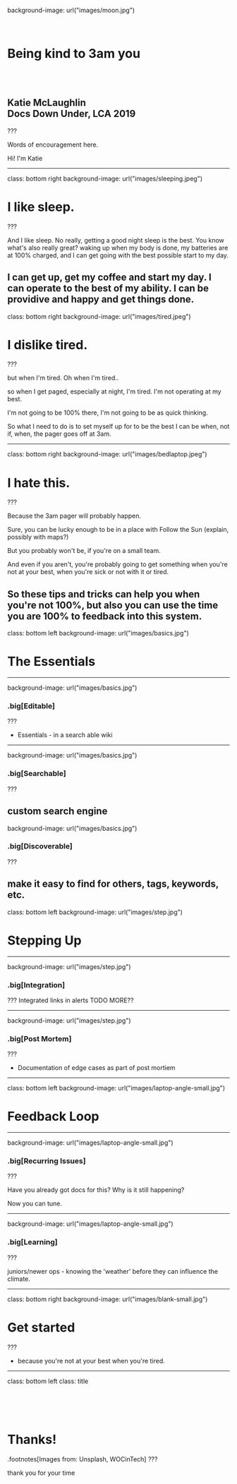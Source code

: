 background-image: url("images/moon.jpg")
# <br>Being kind to 3am you
<br><br>
## Katie McLaughlin<br>Docs Down Under, LCA 2019

???

Words of encouragement here.

Hi! I'm Katie

---
class: bottom right
background-image: url("images/sleeping.jpeg")
# I like sleep.
???

And I like sleep. No really, getting a good night sleep is the best.
You know what's also really great?
waking up when my body is done, my batteries are at 100% charged, and I can get going with the best possible start to my day.

I can get up, get my coffee and start my day. I can operate to the best of my ability. I can be providive and happy and get things done.
---
class: bottom right
background-image: url("images/tired.jpeg")
# I dislike tired.

???

but when I'm tired. Oh when I'm tired..

so when I get paged, especially at night, I'm tired. I'm not operating at my best.

I'm not going to be 100% there, I'm not going to be as quick thinking.

So what I need to do is to set myself up for to be the best I can be when, not if, when, the pager goes off at 3am.


---
class: bottom right
background-image: url("images/bedlaptop.jpeg")
# I hate this.

???

Because the 3am pager will probably happen.

Sure, you can be lucky enough to be in a place with Follow the Sun (explain, possibly with maps?)

But you probably won't be, if you're on a small team.

And even if you aren't, you're probably going to get something when you're not at your best, when you're sick or not with it or tired.

So these tips and tricks can help you when you're not 100%, but also you can use the time you are 100% to feedback into this system.
---
class: bottom left
background-image: url("images/basics.jpg")
# The Essentials
---
background-image: url("images/basics.jpg")
### .big[Editable]

???
* Essentials - in a search able wiki
---
background-image: url("images/basics.jpg")
### .big[Searchable]
???

custom search engine
---
background-image: url("images/basics.jpg")
### .big[Discoverable]

???

make it easy to find for others, tags, keywords, etc.
---
class: bottom left
background-image: url("images/step.jpg")
# Stepping Up

---

background-image: url("images/step.jpg")

### .big[Integration]

???
Integrated links in alerts
TODO MORE??

---
background-image: url("images/step.jpg")

### .big[Post Mortem]

???
* Documentation of edge cases as part of post mortiem
---
class: bottom left
background-image: url("images/laptop-angle-small.jpg")
# Feedback Loop

---
background-image: url("images/laptop-angle-small.jpg")
### .big[Recurring Issues]

???

Have you already got docs for this? Why is it still happening?

Now you can tune.

---

background-image: url("images/laptop-angle-small.jpg")

### .big[Learning]

???

juniors/newer ops - knowing the 'weather' before they can influence the climate.

---
class: bottom right
background-image: url("images/blank-small.jpg")
# Get started

???
* because you're not at your best when you're tired.
---
class: bottom left
class: title
# <br><br>Thanks!

.footnotes[Images from: Unsplash, WOCinTech]
???

thank you for your time